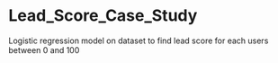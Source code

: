 # Lead_Score_Case_Study

Logistic regression model on dataset to find lead score for each users between 0 and 100
